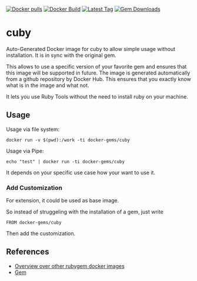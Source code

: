 [![Docker pulls](https://img.shields.io/docker/pulls/rubygem/cuby.svg)](https://hub.docker.com/r/rubygem/cuby/)
[![Docker Build](https://img.shields.io/docker/automated/rubygem/cuby.svg)](https://hub.docker.com/r/rubygem/cuby/)
[![Latest Tag](https://img.shields.io/github/tag/docker-rubygem/cuby.svg)](https://hub.docker.com/r/rubygem/cuby/)
[![Gem Downloads](https://img.shields.io/gem/dt/cuby.svg)](https://rubygems.org/gems/cuby/)
# cuby

Auto-Generated Docker image for cuby to allow simple usage without installation.
It is in sync with the original gem.

This allows to use a specific version of your favorite gem and ensures that this image will be supported in future.
The image is generated automatically from a github repository by Docker Hub.
This ensures that you exactly know what is in the image and what not.

It lets you use Ruby Tools without the need to install ruby on your machine.

## Usage

Usage via file system:

`docker run -v $(pwd):/work -ti docker-gems/cuby`

Usage via Pipe:

`echo "test" | docker run -ti docker-gems/cuby`

It depends on your specific use case how your want to use it.

### Add Customization

For extension, it could be used as base image.

So instead of struggeling with the installation of a gem, just write

`FROM docker-gems/cuby`

Then add the customization.

## References

 - [Overview over other rubygem docker images](https://github.com/thinkbot/docker-rubygem)
 - [Gem](https://rubygems.org/gems/cuby/)
